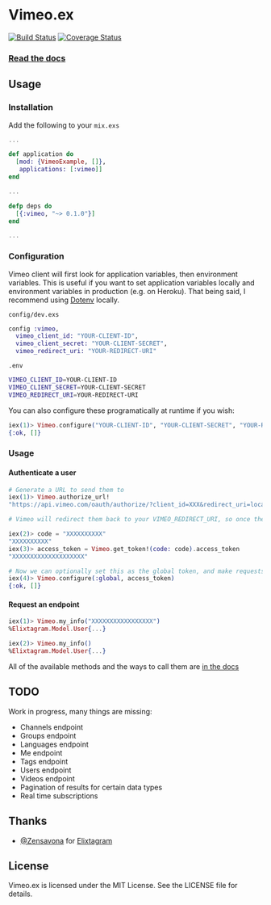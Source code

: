 # Vimeo.ex

[![Build Status](https://travis-ci.org/seshook/vimeo.ex.svg)](https://travis-ci.org/seshook/vimeo.ex)
[![Coverage Status](https://coveralls.io/repos/seshook/vimeo.ex/badge.svg?branch=master&service=github)](https://coveralls.io/github/seshook/vimeo.ex?branch=master)

### [Read the docs](https://hexdocs.pm/vimeo.ex)

## Usage

### Installation

Add the following to your `mix.exs`

````elixir
...

def application do
  [mod: {VimeoExample, []},
   applications: [:vimeo]]
end

...

defp deps do
  [{:vimeo, "~> 0.1.0"}]
end

...

````

### Configuration

Vimeo client will first look for application variables, then environment variables. This is useful if you want to set application variables locally and environment variables in production (e.g. on Heroku). That being said, I recommend using [Dotenv](https://github.com/avdi/dotenv_elixir) locally.

`config/dev.exs`
````elixir
config :vimeo,
  vimeo_client_id: "YOUR-CLIENT-ID",
  vimeo_client_secret: "YOUR-CLIENT-SECRET",
  vimeo_redirect_uri: "YOUR-REDIRECT-URI"
````

`.env`
````bash
VIMEO_CLIENT_ID=YOUR-CLIENT-ID
VIMEO_CLIENT_SECRET=YOUR-CLIENT-SECRET
VIMEO_REDIRECT_URI=YOUR-REDIRECT-URI
````

You can also configure these programatically at runtime if you wish:
````elixir
iex(1)> Vimeo.configure("YOUR-CLIENT-ID", "YOUR-CLIENT-SECRET", "YOUR-REDIRECT-URI")
{:ok, []}
````

### Usage

#### Authenticate a user

````elixir
# Generate a URL to send them to
iex(1)> Vimeo.authorize_url!
"https://api.vimeo.com/oauth/authorize/?client_id=XXX&redirect_uri=localhost%3A4000&response_type=code"

# Vimeo will redirect them back to your VIMEO_REDIRECT_URI, so once they're there, you need to catch the url param 'code', and exchange it for an access token.

iex(2)> code = "XXXXXXXXXX"
"XXXXXXXXXX"
iex(3)> access_token = Vimeo.get_token!(code: code).access_token
"XXXXXXXXXXXXXXXXXXXX"

# Now we can optionally set this as the global token, and make requests with it by passing :global instead of a token.
iex(4)> Vimeo.configure(:global, access_token)
{:ok, []}
````

#### Request an endpoint

````elixir
iex(1)> Vimeo.my_info("XXXXXXXXXXXXXXXXX")
%Elixtagram.Model.User{...}

iex(2)> Vimeo.my_info()
%Elixtagram.Model.User{...}
````

All of the available methods and the ways to call them are [in the docs](https://hexdocs.pm/vimeo.ex/Vimeo.html)

## TODO

Work in progress, many things are missing:

* Channels endpoint
* Groups endpoint
* Languages endpoint
* Me endpoint
* Tags endpoint
* Users endpoint
* Videos endpoint
* Pagination of results for certain data types
* Real time subscriptions

## Thanks

- [@Zensavona](https://github.com/Zensavona) for [Elixtagram](https://github.com/Zensavona/elixtagram)

## License

Vimeo.ex is licensed under the MIT License. See the LICENSE file for details.
